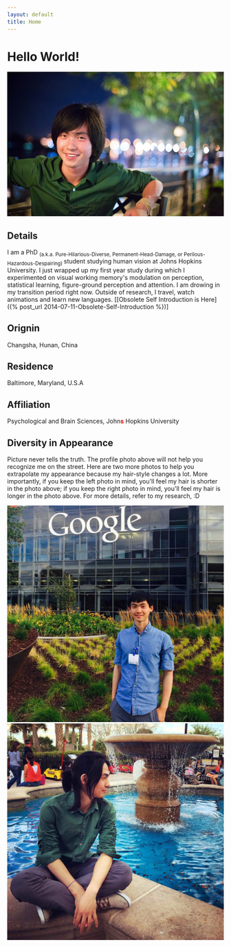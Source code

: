 ```yaml
---
layout: default
title: Home
---
```


# Hello World!
<img src="/images/profile1.jpg" alt="profile" id="profile" />

## Details
I am a PhD <sub>(a.k.a. Pure-Hilarious-Diverse, Permanent-Head-Damage, or Perilous-Hazardous-Despairing) </sub>student studying human vision at Johns Hopkins University. I just wrapped up my first year study during which I experimented on visual working memory\'s modulation on perception, statistical learning, figure-ground perception and attention. I am  drowing in my transition period right now. Outside of research, I travel, watch animations and learn new languages. \[[Obsolete Self Introduction is Here]({% post_url 2014-07-11-Obsolete-Self-Introduction %})\]  

<div id="column3">
<h2>Orignin</h2>
<span>Changsha, Hunan, China</span>
</div>

<div id="column3">
<h2>Residence</h2>
<span>Baltimore, Maryland, U.S.A</span>
</div>

<div id="column3">
<h2>Affiliation</h2> 
<span>Psychological and Brain Sciences, John<span style="color: red"><strong>s</strong></span> Hopkins University</span>
</div>

## Diversity in Appearance
Picture never tells the truth. The profile photo above will not help you recognize me on the street. Here are two more photos to help you extrapolate my appearance because my hair-style changes a lot. More importantly, if you keep the left photo in mind, you\'ll feel my hair is shorter in the photo above; if you keep the right photo in mind, you\'ll feel my hair is longer in the photo above. For more details, refer to my research, :D

<img src="/images/profile_short.jpg" alt="profile" id="profile_short"/>
<img src="/images/profile_long.jpg" alt="profile" id="profile_long"/>

<div id="clear"></div>